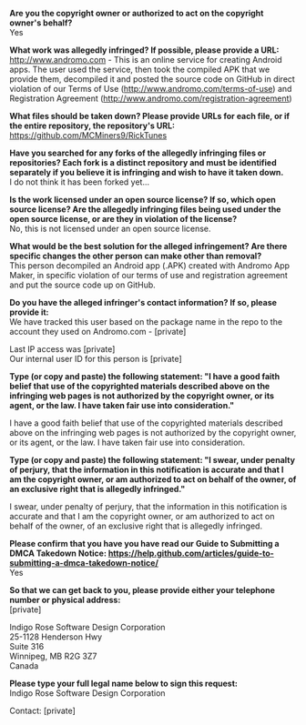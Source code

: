 **Are you the copyright owner or authorized to act on the copyright owner's behalf?**  
Yes

**What work was allegedly infringed? If possible, please provide a URL:**  
http://www.andromo.com - This is an online service for creating Android apps. The user used the service, then took the compiled APK that we provide them, decompiled it and posted the source code on GitHub in direct violation of our Terms of Use (http://www.andromo.com/terms-of-use) and Registration Agreement (http://www.andromo.com/registration-agreement)

**What files should be taken down? Please provide URLs for each file, or if the entire repository, the repository's URL:**  
https://github.com/MCMiners9/RickTunes

**Have you searched for any forks of the allegedly infringing files or repositories? Each fork is a distinct repository and must be identified separately if you believe it is infringing and wish to have it taken down.**  
I do not think it has been forked yet...

**Is the work licensed under an open source license? If so, which open source license? Are the allegedly infringing files being used under the open source license, or are they in violation of the license?**  
No, this is not licensed under an open source license.

**What would be the best solution for the alleged infringement? Are there specific changes the other person can make other than removal?**  
This person decompiled an Android app (.APK) created with Andromo App Maker, in specific violation of our terms of use and registration agreement and put the source code up on GitHub.

**Do you have the alleged infringer's contact information? If so, please provide it:**  
We have tracked this user based on the package name in the repo to the account they used on Andromo.com - [private]

Last IP access was [private]  
Our internal user ID for this person is [private]

**Type (or copy and paste) the following statement: "I have a good faith belief that use of the copyrighted materials described above on the infringing web pages is not authorized by the copyright owner, or its agent, or the law. I have taken fair use into consideration."**  

I have a good faith belief that use of the copyrighted materials described above on the infringing web pages is not authorized by the copyright owner, or its agent, or the law. I have taken fair use into consideration.

**Type (or copy and paste) the following statement: "I swear, under penalty of perjury, that the information in this notification is accurate and that I am the copyright owner, or am authorized to act on behalf of the owner, of an exclusive right that is allegedly infringed."**  

I swear, under penalty of perjury, that the information in this notification is accurate and that I am the copyright owner, or am authorized to act on behalf of the owner, of an exclusive right that is allegedly infringed.

**Please confirm that you have you have read our Guide to Submitting a DMCA Takedown Notice: https://help.github.com/articles/guide-to-submitting-a-dmca-takedown-notice/**  
Yes

**So that we can get back to you, please provide either your telephone number or physical address:**  
[private]

Indigo Rose Software Design Corporation  
25-1128 Henderson Hwy  
Suite 316  
Winnipeg, MB R2G 3Z7  
Canada

**Please type your full legal name below to sign this request:**  
Indigo Rose Software Design Corporation

Contact: [private]  
